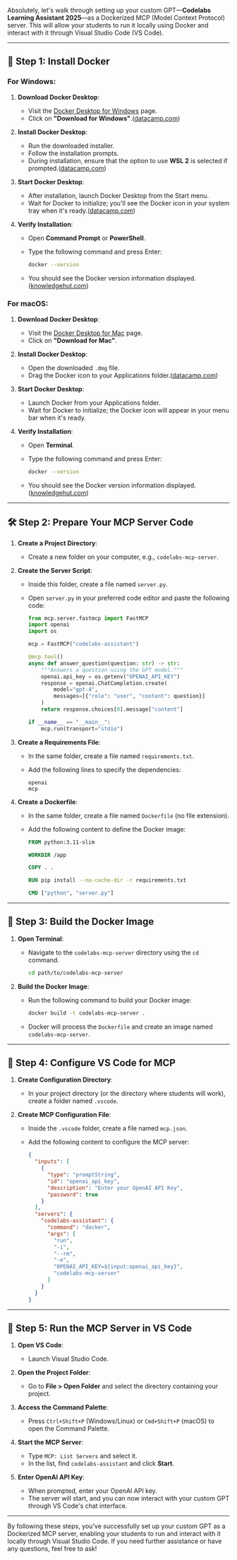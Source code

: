 Absolutely, let's walk through setting up your custom GPT—**Codelabs Learning Assistant 2025**—as a Dockerized MCP (Model Context Protocol) server. This will allow your students to run it locally using Docker and interact with it through Visual Studio Code (VS Code).

---

## 🧰 Step 1: Install Docker

### For Windows:

1. **Download Docker Desktop**:

   * Visit the [Docker Desktop for Windows](https://www.docker.com/products/docker-desktop) page.
   * Click on **"Download for Windows"**.([datacamp.com][1])

2. **Install Docker Desktop**:

   * Run the downloaded installer.
   * Follow the installation prompts.
   * During installation, ensure that the option to use **WSL 2** is selected if prompted.([datacamp.com][1])

3. **Start Docker Desktop**:

   * After installation, launch Docker Desktop from the Start menu.
   * Wait for Docker to initialize; you'll see the Docker icon in your system tray when it's ready.([datacamp.com][1])

4. **Verify Installation**:

   * Open **Command Prompt** or **PowerShell**.
   * Type the following command and press Enter:

     ```bash
     docker --version
     ```
   * You should see the Docker version information displayed.([knowledgehut.com][2])

### For macOS:

1. **Download Docker Desktop**:

   * Visit the [Docker Desktop for Mac](https://www.docker.com/products/docker-desktop) page.
   * Click on **"Download for Mac"**.

2. **Install Docker Desktop**:

   * Open the downloaded `.dmg` file.
   * Drag the Docker icon to your Applications folder.([datacamp.com][1])

3. **Start Docker Desktop**:

   * Launch Docker from your Applications folder.
   * Wait for Docker to initialize; the Docker icon will appear in your menu bar when it's ready.

4. **Verify Installation**:

   * Open **Terminal**.
   * Type the following command and press Enter:

     ```bash
     docker --version
     ```
   * You should see the Docker version information displayed.([knowledgehut.com][2])

---

## 🛠️ Step 2: Prepare Your MCP Server Code

1. **Create a Project Directory**:

   * Create a new folder on your computer, e.g., `codelabs-mcp-server`.

2. **Create the Server Script**:

   * Inside this folder, create a file named `server.py`.
   * Open `server.py` in your preferred code editor and paste the following code:

     ```python
     from mcp.server.fastmcp import FastMCP
     import openai
     import os

     mcp = FastMCP("codelabs-assistant")

     @mcp.tool()
     async def answer_question(question: str) -> str:
         """Answers a question using the GPT model."""
         openai.api_key = os.getenv("OPENAI_API_KEY")
         response = openai.ChatCompletion.create(
             model="gpt-4",
             messages=[{"role": "user", "content": question}]
         )
         return response.choices[0].message["content"]

     if __name__ == "__main__":
         mcp.run(transport="stdio")
     ```

3. **Create a Requirements File**:

   * In the same folder, create a file named `requirements.txt`.
   * Add the following lines to specify the dependencies:

     ```
     openai
     mcp
     ```

4. **Create a Dockerfile**:

   * In the same folder, create a file named `Dockerfile` (no file extension).
   * Add the following content to define the Docker image:

     ```Dockerfile
     FROM python:3.11-slim

     WORKDIR /app

     COPY . .

     RUN pip install --no-cache-dir -r requirements.txt

     CMD ["python", "server.py"]
     ```

---

## 🧪 Step 3: Build the Docker Image

1. **Open Terminal**:

   * Navigate to the `codelabs-mcp-server` directory using the `cd` command.

     ```bash
     cd path/to/codelabs-mcp-server
     ```

2. **Build the Docker Image**:

   * Run the following command to build your Docker image:

     ```bash
     docker build -t codelabs-mcp-server .
     ```
   * Docker will process the `Dockerfile` and create an image named `codelabs-mcp-server`.

---

## 🧩 Step 4: Configure VS Code for MCP

1. **Create Configuration Directory**:

   * In your project directory (or the directory where students will work), create a folder named `.vscode`.

2. **Create MCP Configuration File**:

   * Inside the `.vscode` folder, create a file named `mcp.json`.
   * Add the following content to configure the MCP server:

     ```json
     {
       "inputs": [
         {
           "type": "promptString",
           "id": "openai_api_key",
           "description": "Enter your OpenAI API Key",
           "password": true
         }
       ],
       "servers": {
         "codelabs-assistant": {
           "command": "docker",
           "args": [
             "run",
             "-i",
             "--rm",
             "-e",
             "OPENAI_API_KEY=${input:openai_api_key}",
             "codelabs-mcp-server"
           ]
         }
       }
     }
     ```

---

## 🚀 Step 5: Run the MCP Server in VS Code

1. **Open VS Code**:

   * Launch Visual Studio Code.

2. **Open the Project Folder**:

   * Go to **File > Open Folder** and select the directory containing your project.

3. **Access the Command Palette**:

   * Press `Ctrl+Shift+P` (Windows/Linux) or `Cmd+Shift+P` (macOS) to open the Command Palette.

4. **Start the MCP Server**:

   * Type `MCP: List Servers` and select it.
   * In the list, find `codelabs-assistant` and click **Start**.

5. **Enter OpenAI API Key**:

   * When prompted, enter your OpenAI API key.
   * The server will start, and you can now interact with your custom GPT through VS Code's chat interface.

---

By following these steps, you've successfully set up your custom GPT as a Dockerized MCP server, enabling your students to run and interact with it locally through Visual Studio Code. If you need further assistance or have any questions, feel free to ask!

[1]: https://www.datacamp.com/tutorial/docker-tutorial?utm_source=chatgpt.com "Docker for Beginners: A Practical Guide to Containers"
[2]: https://www.knowledgehut.com/blog/devops/docker-for-beginners?utm_source=chatgpt.com "Docker Tutorial for Beginners [2025 Guide] - KnowledgeHut"
